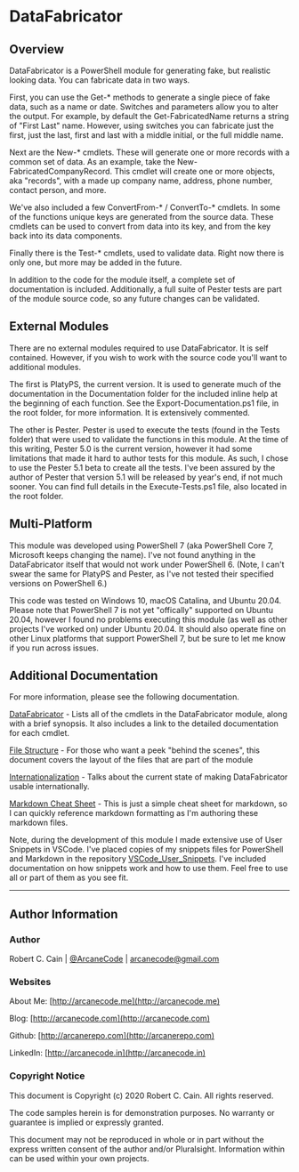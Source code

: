 # DataFabricator

## Overview

DataFabricator is a PowerShell module for generating fake, but realistic looking data. You can fabricate data in two ways.

First, you can use the Get-* methods to generate a single piece of fake data, such as a name or date. Switches and parameters allow you to alter the output. For example, by default the Get-FabricatedName returns a string of "First Last" name. However, using switches you can fabricate just the first, just the last, first and last with a middle initial, or the full middle name.

Next are the New-* cmdlets. These will generate one or more records with a common set of data. As an example, take the New-FabricatedCompanyRecord. This cmdlet will create one or more objects, aka  "records", with a made up company name, address, phone number, contact person, and more.

We've also included a few ConvertFrom-\* / ConvertTo-\* cmdlets. In some of the functions unique keys are generated from the source data. These cmdlets can be used to convert from data into its key, and from the key back into its data components.

Finally there is the Test-* cmdlets, used to validate data. Right now there is only one, but more may be added in the future.

In addition to the code for the module itself, a complete set of documentation is included. Additionally, a full suite of Pester tests are part of the module source code, so any future changes can be validated.

## External Modules

There are no external modules required to use DataFabricator. It is self contained. However, if you wish to work with the source code you'll want to additional modules.

The first is PlatyPS, the current version. It is used to generate much of the documentation in the Documentation folder for the included inline help at the beginning of each function. See the Export-Documentation.ps1 file, in the root folder, for more information. It is extensively commented.

The other is Pester. Pester is used to execute the tests (found in the Tests folder) that were used to validate the functions in this module. At the time of this writing, Pester 5.0 is the current version, however it had some limitations that made it hard to author tests for this module. As such, I chose to use the Pester 5.1 beta to create all the tests. I've been assured by the author of Pester that version 5.1 will be released by year's end, if not much sooner. You can find full details in the Execute-Tests.ps1 file, also located in the root folder.

## Multi-Platform

This module was developed using PowerShell 7 (aka PowerShell Core 7, Microsoft keeps changing the name). I've not found anything in the DataFabricator itself that would not work under PowerShell 6. (Note, I can't swear the same for PlatyPS and Pester, as I've not tested their specified versions on PowerShell 6.)

This code was tested on Windows 10, macOS Catalina, and Ubuntu 20.04. Please note that PowerShell 7 is not yet "offically" supported on Ubuntu 20.04, however I found no problems executing this module (as well as other projects I've worked on) under Ubuntu 20.04. It should also operate fine on other Linux platforms that support PowerShell 7, but be sure to let me know if you run across issues.

## Additional Documentation

For more information, please see the following documentation.

[DataFabricator](./Documentation/DataFabricator.md) - Lists all of the cmdlets in the DataFabricator module, along with a brief synopsis. It also includes a link to the detailed documentation for each cmdlet.

[File Structure](./Documentation/DataFabricator-FileStructure.md) - For those who want a peek "behind the scenes", this document covers the layout of the files that are part of the module

[Internationalization](./Documentation/DataFabricator-Internationalization.md) - Talks about the current state of making DataFabricator usable internationally.

[Markdown Cheat Sheet](./Documentation/MarkdownCheatsheet.md) - This is just a simple cheat sheet for markdown, so I can quickly reference markdown formatting as I'm authoring these markdown files.

Note, during the development of this module I made extensive use of User Snippets in VSCode. I've placed copies of my snippets files for PowerShell and Markdown in the repository [VSCode_User_Snippets](https://github.com/arcanecode/VSCode_User_Snippets). I've included documentation on how snippets work and how to use them. Feel free to use all or part of them as you see fit.

---

## Author Information

### Author

Robert C. Cain | [@ArcaneCode](https://twitter.com/arcanecode) | arcanecode@gmail.com

### Websites

About Me: [http://arcanecode.me](http://arcanecode.me)

Blog: [http://arcanecode.com](http://arcanecode.com)

Github: [http://arcanerepo.com](http://arcanerepo.com)

LinkedIn: [http://arcanecode.in](http://arcanecode.in)

### Copyright Notice

This document is Copyright (c) 2020 Robert C. Cain. All rights reserved.

The code samples herein is for demonstration purposes. No warranty or guarantee is implied or expressly granted.

This document may not be reproduced in whole or in part without the express written consent of the author and/or Pluralsight. Information within can be used within your own projects.

